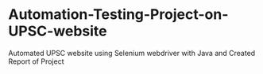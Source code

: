 # Automation-Testing-Project-on-UPSC-website
Automated UPSC website using Selenium webdriver with Java and Created Report of Project
